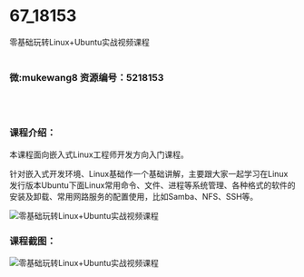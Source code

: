 # 67_18153
零基础玩转Linux+Ubuntu实战视频课程
<br/></br>
<h3>微:mukewang8 资源编号：5218153</h3>
<br/></br>
<h3>课程介绍：</h3>
<p>本课程面向嵌入式Linux工程师开发方向入门课程。</p>
<p>针对嵌入式开发环境、Linux基础作一个基础讲解，主要跟大家一起学习在Linux发行版本Ubuntu下面Linux常用命令、文件、进程等系统管理、各种格式的软件的安装及卸载、常用网路服务的配置使用，比如Samba、NFS、SSH等。</p>
<p><img src="https://www.ko996.com/wp-content/uploads/img/2021/02/12345-300x225.jpg" alt="零基础玩转Linux+Ubuntu实战视频课程"></p>
<div class="info-desc">
<h3>课程截图：</h3>
<p><img src="https://www.ko996.com/wp-content/uploads/img/2021/02/2.png" alt="零基础玩转Linux+Ubuntu实战视频课程"></p>


			
</div>
